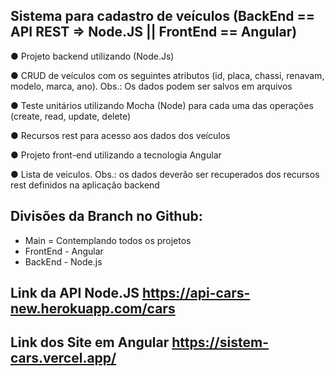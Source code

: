 ## Sistema para cadastro de veículos (BackEnd == API REST => Node.JS || FrontEnd == Angular)


● Projeto backend utilizando (Node.Js)

● CRUD de veículos com os seguintes atributos (id, placa, chassi, renavam, modelo, marca, ano). Obs.: Os dados podem ser salvos em arquivos

● Teste unitários utilizando Mocha (Node) para cada uma das operações (create, read, update, delete)

● Recursos rest para acesso aos dados dos veículos

● Projeto front-end utilizando a tecnologia Angular

● Lista de veiculos. Obs.: os dados deverão ser recuperados dos recursos rest definidos na aplicação backend


## Divisões da Branch no Github:

 - Main = Contemplando todos os projetos
 - FrontEnd - Angular
 - BackEnd - Node.js


## Link da API Node.JS https://api-cars-new.herokuapp.com/cars

## Link dos Site em Angular https://sistem-cars.vercel.app/
